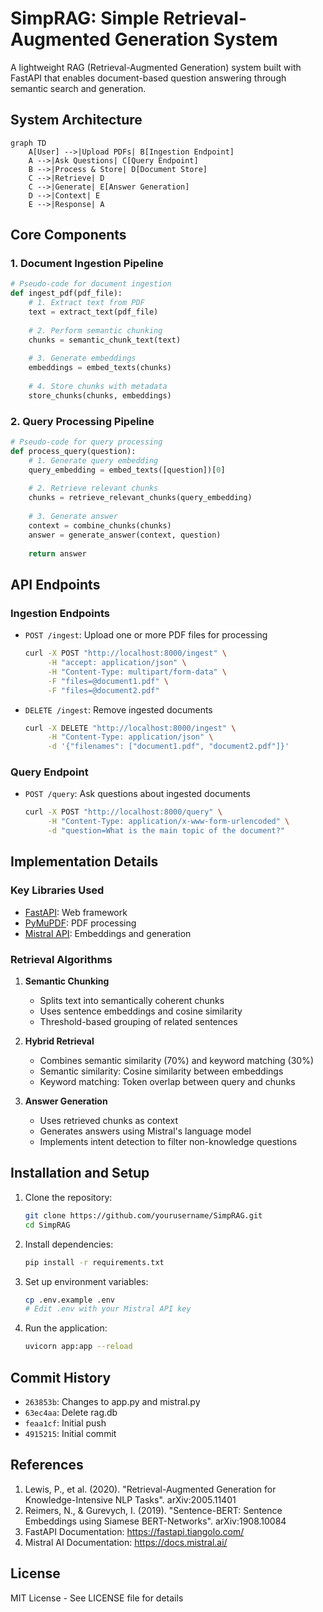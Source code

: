 # SimpRAG: Simple Retrieval-Augmented Generation System

A lightweight RAG (Retrieval-Augmented Generation) system built with FastAPI that enables document-based question answering through semantic search and generation.

## System Architecture

```mermaid
graph TD
    A[User] -->|Upload PDFs| B[Ingestion Endpoint]
    A -->|Ask Questions| C[Query Endpoint]
    B -->|Process & Store| D[Document Store]
    C -->|Retrieve| D
    C -->|Generate| E[Answer Generation]
    D -->|Context| E
    E -->|Response| A
```

## Core Components

### 1. Document Ingestion Pipeline
```python
# Pseudo-code for document ingestion
def ingest_pdf(pdf_file):
    # 1. Extract text from PDF
    text = extract_text(pdf_file)
    
    # 2. Perform semantic chunking
    chunks = semantic_chunk_text(text)
    
    # 3. Generate embeddings
    embeddings = embed_texts(chunks)
    
    # 4. Store chunks with metadata
    store_chunks(chunks, embeddings)
```

### 2. Query Processing Pipeline
```python
# Pseudo-code for query processing
def process_query(question):
    # 1. Generate query embedding
    query_embedding = embed_texts([question])[0]
    
    # 2. Retrieve relevant chunks
    chunks = retrieve_relevant_chunks(query_embedding)
    
    # 3. Generate answer
    context = combine_chunks(chunks)
    answer = generate_answer(context, question)
    
    return answer
```

## API Endpoints

### Ingestion Endpoints
- `POST /ingest`: Upload one or more PDF files for processing
  ```bash
  curl -X POST "http://localhost:8000/ingest" \
       -H "accept: application/json" \
       -H "Content-Type: multipart/form-data" \
       -F "files=@document1.pdf" \
       -F "files=@document2.pdf"
  ```

- `DELETE /ingest`: Remove ingested documents
  ```bash
  curl -X DELETE "http://localhost:8000/ingest" \
       -H "Content-Type: application/json" \
       -d '{"filenames": ["document1.pdf", "document2.pdf"]}'
  ```

### Query Endpoint
- `POST /query`: Ask questions about ingested documents
  ```bash
  curl -X POST "http://localhost:8000/query" \
       -H "Content-Type: application/x-www-form-urlencoded" \
       -d "question=What is the main topic of the document?"
  ```

## Implementation Details

### Key Libraries Used
- [FastAPI](https://fastapi.tiangolo.com/): Web framework
- [PyMuPDF](https://pymupdf.readthedocs.io/): PDF processing
- [Mistral API](https://mistral.ai/): Embeddings and generation

### Retrieval Algorithms
1. **Semantic Chunking**
   - Splits text into semantically coherent chunks
   - Uses sentence embeddings and cosine similarity
   - Threshold-based grouping of related sentences

2. **Hybrid Retrieval**
   - Combines semantic similarity (70%) and keyword matching (30%)
   - Semantic similarity: Cosine similarity between embeddings
   - Keyword matching: Token overlap between query and chunks

3. **Answer Generation**
   - Uses retrieved chunks as context
   - Generates answers using Mistral's language model
   - Implements intent detection to filter non-knowledge questions

## Installation and Setup

1. Clone the repository:
   ```bash
   git clone https://github.com/yourusername/SimpRAG.git
   cd SimpRAG
   ```

2. Install dependencies:
   ```bash
   pip install -r requirements.txt
   ```

3. Set up environment variables:
   ```bash
   cp .env.example .env
   # Edit .env with your Mistral API key
   ```

4. Run the application:
   ```bash
   uvicorn app:app --reload
   ```

## Commit History

- `263853b`: Changes to app.py and mistral.py
- `63ec4aa`: Delete rag.db
- `feaa1cf`: Initial push
- `4915215`: Initial commit

## References

1. Lewis, P., et al. (2020). "Retrieval-Augmented Generation for Knowledge-Intensive NLP Tasks". arXiv:2005.11401
2. Reimers, N., & Gurevych, I. (2019). "Sentence-BERT: Sentence Embeddings using Siamese BERT-Networks". arXiv:1908.10084
3. FastAPI Documentation: https://fastapi.tiangolo.com/
4. Mistral AI Documentation: https://docs.mistral.ai/

## License

MIT License - See LICENSE file for details
